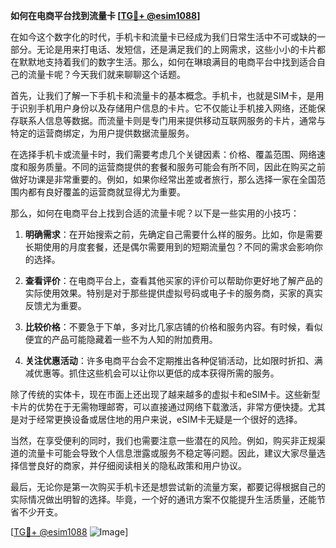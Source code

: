 **如何在电商平台找到流量卡 [[TG💪+ @esim1088](https://t.me/s/esim1088)]**

在如今这个数字化的时代，手机卡和流量卡已经成为我们日常生活中不可或缺的一部分。无论是用来打电话、发短信，还是满足我们的上网需求，这些小小的卡片都在默默地支持着我们的数字生活。那么，如何在琳琅满目的电商平台中找到适合自己的流量卡呢？今天我们就来聊聊这个话题。

首先，让我们了解一下手机卡和流量卡的基本概念。手机卡，也就是SIM卡，是用于识别手机用户身份以及存储用户信息的卡片。它不仅能让手机接入网络，还能保存联系人信息等数据。而流量卡则是专门用来提供移动互联网服务的卡片，通常与特定的运营商绑定，为用户提供数据流量服务。

在选择手机卡或流量卡时，我们需要考虑几个关键因素：价格、覆盖范围、网络速度和服务质量。不同的运营商提供的套餐和服务可能会有所不同，因此在购买之前做好功课是非常重要的。例如，如果你经常出差或者旅行，那么选择一家在全国范围内都有良好覆盖的运营商就显得尤为重要。

那么，如何在电商平台上找到合适的流量卡呢？以下是一些实用的小技巧：

1. **明确需求**：在开始搜索之前，先确定自己需要什么样的服务。比如，你是需要长期使用的月度套餐，还是偶尔需要用到的短期流量包？不同的需求会影响你的选择。

2. **查看评价**：在电商平台上，查看其他买家的评价可以帮助你更好地了解产品的实际使用效果。特别是对于那些提供虚拟号码或电子卡的服务商，买家的真实反馈尤为重要。

3. **比较价格**：不要急于下单，多对比几家店铺的价格和服务内容。有时候，看似便宜的产品可能隐藏着一些不为人知的附加费用。

4. **关注优惠活动**：许多电商平台会不定期推出各种促销活动，比如限时折扣、满减优惠等。抓住这些机会可以让你以更低的成本获得所需的服务。

除了传统的实体卡，现在市面上还出现了越来越多的虚拟卡和eSIM卡。这些新型卡片的优势在于无需物理邮寄，可以直接通过网络下载激活，非常方便快捷。尤其是对于经常更换设备或居住地的用户来说，eSIM卡无疑是一个很好的选择。

当然，在享受便利的同时，我们也需要注意一些潜在的风险。例如，购买非正规渠道的流量卡可能会导致个人信息泄露或服务不稳定等问题。因此，建议大家尽量选择信誉良好的商家，并仔细阅读相关的隐私政策和用户协议。

最后，无论你是第一次购买手机卡还是想尝试新的流量方案，都要记得根据自己的实际情况做出明智的选择。毕竟，一个好的通讯方案不仅能提升生活质量，还能节省不少开支。

[[TG💪+ @esim1088](https://t.me/s/esim1088) ![Image](https://i.postimg.cc/4NQfJmqS/Snipaste-2025-05-13-00-14-12.png)]